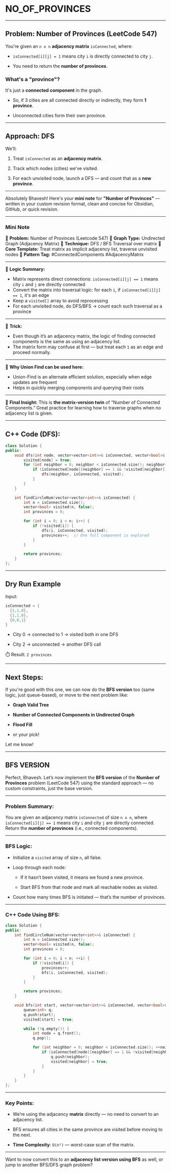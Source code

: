 # NO_OF_PROVINCES 

----

## Problem: **Number of Provinces (LeetCode 547)**

You're given an `n x n` **adjacency matrix** `isConnected`, where:

- `isConnected[i][j] = 1` means city `i` is directly connected to city `j`.
    
- You need to return the **number of provinces**.
    

### What's a "province"?

It's just a **connected component** in the graph.

- So, if 3 cities are all connected directly or indirectly, they form **1 province**.
    
- Unconnected cities form their own province.
    

---

## Approach: DFS

We’ll:

1. Treat `isConnected` as an **adjacency matrix**.
    
2. Track which nodes (cities) we’ve visited.
    
3. For each unvisited node, launch a DFS — and count that as a **new province**.
    

---

Absolutely Bhavesh! Here's your **mini note** for **"Number of Provinces"** — written in your custom revision format, clean and concise for Obsidian, GitHub, or quick revision.

---

### **Mini Note**

🔹 **Problem:** Number of Provinces (Leetcode 547)
🔹 **Graph Type:** Undirected Graph (Adjacency Matrix)
🔹 **Technique:** DFS / BFS Traversal over matrix
🔹 **Core Template:** Treat matrix as implicit adjacency list, traverse unvisited nodes
🔹 **Pattern Tag:** #ConnectedComponents #AdjacencyMatrix

---

🔸 **Logic Summary:**

* Matrix represents direct connections: `isConnected[i][j] == 1` means city `i` and `j` are directly connected
* Convert the matrix into traversal logic: for each `i`, if `isConnected[i][j] == 1`, it's an edge
* Keep a `visited[]` array to avoid reprocessing
* For each unvisited node, do DFS/BFS → count each such traversal as a province

---

🔸 **Trick:**

* Even though it’s an adjacency matrix, the logic of finding connected components is the same as using an adjacency list.
* The matrix form may confuse at first — but treat each `1` as an edge and proceed normally.

---

🔸 **Why Union Find can be used here:**

* Union-Find is an alternate efficient solution, especially when edge updates are frequent
* Helps in quickly merging components and querying their roots

---

🔸 **Final Insight:**
This is **the matrix-version twin** of “Number of Connected Components.”
Great practice for learning how to traverse graphs when no adjacency list is given.


---
## C++ Code (DFS):

```cpp
class Solution {
public:
    void dfs(int node, vector<vector<int>>& isConnected, vector<bool>& visited) {
        visited[node] = true;
        for (int neighbor = 0; neighbor < isConnected.size(); neighbor++) {
            if (isConnected[node][neighbor] == 1 && !visited[neighbor]) {
                dfs(neighbor, isConnected, visited);
            }
        }
    }

    int findCircleNum(vector<vector<int>>& isConnected) {
        int n = isConnected.size();
        vector<bool> visited(n, false);
        int provinces = 0;

        for (int i = 0; i < n; i++) {
            if (!visited[i]) {
                dfs(i, isConnected, visited);
                provinces++;  // One full component is explored
            }
        }

        return provinces;
    }
};
```

---

## Dry Run Example

Input:

```cpp
isConnected = {
  {1,1,0},
  {1,1,0},
  {0,0,1}
}
```

- City 0 → connected to 1 → visited both in one DFS
    
- City 2 → unconnected → another DFS call
    

⏱️ Result: `2 provinces`

---

## Next Steps:

If you're good with this one, we can now do the **BFS version** too (same logic, just queue-based), or move to the next problem like:

- **Graph Valid Tree**
    
- **Number of Connected Components in Undirected Graph**
    
- **Flood Fill**
    
- or your pick!
    

Let me know!


---

## BFS VERSION 

Perfect, Bhavesh. Let’s now implement the **BFS version** of the **Number of Provinces** problem (LeetCode 547) using the standard approach — no custom constraints, just the base version.

---

### Problem Summary:

You are given an adjacency matrix `isConnected` of size `n x n`, where `isConnected[i][j] == 1` means city `i` and city `j` are directly connected. Return the **number of provinces** (i.e., connected components).

---

### BFS Logic:

- Initialize a `visited` array of size `n`, all false.
    
- Loop through each node:
    
    - If it hasn’t been visited, it means we found a new province.
        
    - Start BFS from that node and mark all reachable nodes as visited.
        
- Count how many times BFS is initiated — that’s the number of provinces.
    

---

### C++ Code Using BFS:

```cpp
class Solution {
public:
    int findCircleNum(vector<vector<int>>& isConnected) {
        int n = isConnected.size();
        vector<bool> visited(n, false);
        int provinces = 0;

        for (int i = 0; i < n; ++i) {
            if (!visited[i]) {
                provinces++;
                bfs(i, isConnected, visited);
            }
        }

        return provinces;
    }

    void bfs(int start, vector<vector<int>>& isConnected, vector<bool>& visited) {
        queue<int> q;
        q.push(start);
        visited[start] = true;

        while (!q.empty()) {
            int node = q.front();
            q.pop();

            for (int neighbor = 0; neighbor < isConnected.size(); ++neighbor) {
                if (isConnected[node][neighbor] == 1 && !visited[neighbor]) {
                    q.push(neighbor);
                    visited[neighbor] = true;
                }
            }
        }
    }
};
```

---

### Key Points:

- We’re using the adjacency **matrix** directly — no need to convert to an adjacency list.
    
- BFS ensures all cities in the same province are visited before moving to the next.
    
- **Time Complexity**: `O(n²)` — worst-case scan of the matrix.
    

---

Want to now convert this to an **adjacency list version using BFS** as well, or jump to another BFS/DFS graph problem?

